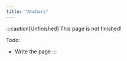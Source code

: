 ```yaml
---
title: "Anchors"
---
```


:::caution[Unfinished]
This page is not finished!

Todo:

- Write the page
  :::
